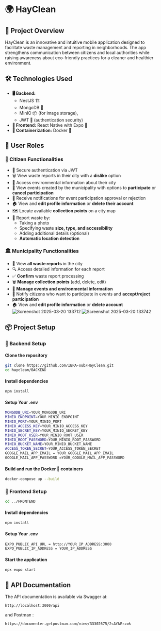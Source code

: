 # 🌍 HayClean

## 📌 Project Overview
HayClean is an innovative and intuitive mobile application designed to facilitate waste management and reporting in neighborhoods. The app strengthens communication between citizens and local authorities while raising awareness about eco-friendly practices for a cleaner and healthier environment.

## 🛠️ Technologies Used
- **🖥️ Backend:**
  - NestJS 🏗️
  - MongoDB 🍃
  - MinIO 📦 (for image storage),
  - JWT 🔑 (authentication security)
- **📱 Frontend:** React Native with Expo 🚀
- **🐳 Containerization:** Docker 🐋

## 👥 User Roles
### 👤 Citizen Functionalities
- 🔐 Secure authentication via JWT
- 🗑️ View waste reports in their city with a **dislike** option
- 🌱 Access environmental information about their city
- 📅 View events created by the municipality with options to **participate** or **cancel participation**
- 🔔 Receive notifications for event participation approval or rejection
- 🏠 View and **edit profile information** or **delete their account**
- 🗺️ Locate available **collection points** on a city map
- 📸 Report waste by:
  - Taking a photo
  - Specifying waste **size, type, and accessibility**
  - Adding additional details (optional)
  - **Automatic location detection**

### 🏛️ Municipality Functionalities
- 📌 View **all waste reports** in the city
- 🔍 Access detailed information for each report
- ✅ **Confirm** waste report processing
- 🗑️ **Manage collection points** (add, delete, edit)
- 📅 **Manage events and environmental information**
- 🔔 Notify citizens who want to participate in events and **accept/reject participation**
- 🏠 View and **edit profile information** or **delete account**
![Screenshot 2025-03-20 133712](https://github.com/user-attachments/assets/bcc96557-96a3-4bdb-bcd9-d3e699de3384)
![Screenshot 2025-03-20 133742](https://github.com/user-attachments/assets/c7e39ce6-ed9c-4e2b-b631-8a4583b212e8)

## 📦 Project Setup
### 🔧 Backend Setup
#### Clone the repository
```bash
git clone https://github.com/IBRA-oub/HayClean.git
cd hayclean/BACKEND
```

#### Install dependencies
```bash
npm install
```

#### Setup Your .env
```bash
MONGODB_URI=YOUR_MONGODB_URI
MINIO_ENDPOINT=YOUR_MINIO_ENDPOINT
MINIO_PORT=YOUR_MINIO_PORT
MINIO_ACCESS_KEY=YOUR_MINIO_ACCESS_KEY
MINIO_SECRET_KEY=YOUR_MINIO_SECRET_KEY
MINIO_ROOT_USER=YOUR_MINIO_ROOT_USER
MINIO_ROOT_PASSWORD=YOUR_MINIO_ROOT_PASSWORD
MINIO_BUCKET_NAME=YOUR_MINIO_BUCKET_NAME
ACCESS_TOKEN_SECRET=YOUR_ACCESS_TOKEN_SECRET
GOOGLE_MAIL_APP_EMAIL = YOUR_GOOGLE_MAIL_APP_EMAIL
GOOGLE_MAIL_APP_PASSWORD =YOUR_GOOGLE_MAIL_APP_PASSWORD
```

#### Build and run the Docker 🐳 containers
```bash
docker-compose up --build
```


### 📱 Frontend Setup
```bash
cd ../FRONTEND
```

#### Install dependencies
```bash
npm install
```

#### Setup Your .env
```bash
EXPO_PUBLIC_API_URL = http://YOUR_IP_ADDRESS:3000
EXPO_PUBLIC_IP_ADDRESS = YOUR_IP_ADDRESS
```

#### Start the application
```bash
npx expo start
```

## 📖 API Documentation
The API documentation is available via Swagger at:
```bash
http://localhost:3000/api
```
and Postman :
```bash
https://documenter.getpostman.com/view/33302675/2sAYkErzok
```


